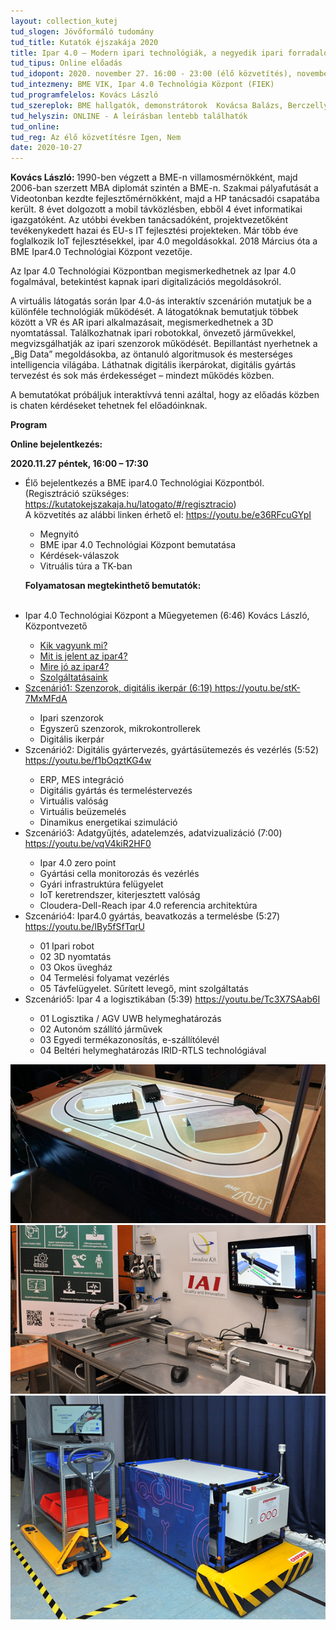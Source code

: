 ```yaml
---
layout: collection_kutej
tud_slogen: Jövőformáló tudomány
tud_title: Kutatók éjszakája 2020
title: Ipar 4.0 – Modern ipari technológiák, a negyedik ipari forradalom építő kövei
tud_tipus: Online előadás
tud_idopont: 2020. november 27. 16:00 - 23:00 (élő közvetítés), november 28. 10:00 - 14:00 (video)
tud_intezmeny: BME VIK, Ipar 4.0 Technológia Központ (FIEK)
tud_programfelelos: Kovács László 
tud_szereplok: BME hallgatók, demonstrátorok  Kovácsa Balázs, Berczelly Attila, Szalai Dániel
tud_helyszin: ONLINE - A leírásban lentebb találhatók
tud_online:
tud_reg: Az élő közvetítésre Igen, Nem
date: 2020-10-27
---
```

<b>Kovács László: </b>1990-ben végzett a BME-n villamosmérnökként, majd 2006-ban szerzett MBA diplomát szintén a BME-n. Szakmai pályafutását a Videotonban kezdte fejlesztőmérnökként, majd a HP tanácsadói csapatába került. 8 évet dolgozott a mobil távközlésben, ebből 4 évet informatikai igazgatóként. Az utóbbi években tanácsadóként, projektvezetőként tevékenykedett hazai és EU-s IT fejlesztési projekteken. Már több éve foglalkozik IoT fejlesztésekkel, ipar 4.0 megoldásokkal. 2018 Március óta a BME Ipar4.0 Technológiai Központ vezetője.

 
Az Ipar 4.0 Technológiai Központban megismerkedhetnek az Ipar 4.0 fogalmával, betekintést kapnak ipari digitalizációs megoldásokról.

A virtuális látogatás során Ipar 4.0-ás interaktív szcenárión mutatjuk be a különféle technológiák működését. A látogatóknak bemutatjuk többek között a VR és AR ipari alkalmazásait, megismerkedhetnek a 3D nyomtatással. Találkozhatnak ipari robotokkal, önvezető járművekkel, megvizsgálhatják az ipari szenzorok működését. Bepillantást nyerhetnek a „Big Data” megoldásokba, az öntanuló algoritmusok és mesterséges intelligencia világába. Láthatnak digitális ikerpárokat, digitális gyártás tervezést és sok más érdekességet – mindezt működés közben.

A bemutatókat próbáljuk interaktívvá tenni azáltal, hogy az előadás közben is chaten kérdéseket tehetnek fel előadóinknak.


<b>Program</b>

<b>Online bejelentkezés:</b>

<b>2020.11.27 péntek, 16:00 – 17:30	</b>
<ul>
<li>
Élő bejelentkezés a BME ipar4.0 Technológiai Központból.<br>
(Regisztráció szükséges: <a href="https://kutatokejszakaja.hu/latogato/#/regisztracio">https://kutatokejszakaja.hu/latogato/#/regisztracio</a>)
<br>
A közvetítés az alábbi linken érhető el: <a href="https://youtu.be/e36RFcuGYpI">https://youtu.be/e36RFcuGYpI</a>
</li>
<ul>
<li>Megnyitó</li>
<li>BME ipar 4.0 Technológiai Központ bemutatása</li>
<li>Kérdések-válaszok</li>
<li>Vitruális túra a TK-ban</li>
</ul>

<b>Folyamatosan megtekinthető bemutatók:</b><br><br>

<li>Ipar 4.0 Technológiai Központ a Műegyetemen (6:46)
Kovács László, Központvezető 
<a href="https://youtu.be/8wxi27S1iV8"</a>
</li>

<ul>
<li>Kik vagyunk mi?</li>
<li>Mit is jelent az ipar4?</li>
<li>Mire jó az ipar4?</li>
<li>Szolgáltatásaink</li>
</ul>


<li>
Szcenárió1: Szenzorok, digitális ikerpár (6:19)
<a href="https://youtu.be/stK-7MxMFdA">https://youtu.be/stK-7MxMFdA</a>
</li>

<ul>
<li>Ipari szenzorok</li>
<li>Egyszerű szenzorok, mikrokontrollerek</li>
<li>Digitális ikerpár</li>
</ul>

<li>
Szcenárió2: Digitális gyártervezés, gyártásütemezés és vezérlés (5:52)
<a href="https://youtu.be/f1bOqztKG4w">https://youtu.be/f1bOqztKG4w</a>
</li>

<ul>
<li>ERP, MES integráció</li>
<li>Digitális gyártás és termeléstervezés</li>
<li>Virtuális valóság</li>
<li>Virtuális beüzemelés</li>
<li>Dinamikus energetikai szimuláció</li>
</ul>

<li>Szcenárió3: Adatgyűjtés, adatelemzés, adatvizualizáció (7:00)
<a href="https://youtu.be/vqV4kiR2HF0">https://youtu.be/vqV4kiR2HF0</a>
</li>

<ul>
<li>Ipar 4.0 zero point</li>
<li>Gyártási cella monitorozás és vezérlés</li>
<li>Gyári infrastruktúra felügyelet</li>
<li>IoT keretrendszer, kiterjesztett valóság</li>
<li>Cloudera-Dell-Reach ipar 4.0 referencia architektúra</li>
</ul>


<li>
Szcenárió4: Ipar4.0 gyártás, beavatkozás a termelésbe (5:27)
<a href="https://youtu.be/IBy5fSfTqrU">https://youtu.be/IBy5fSfTqrU</a>
</li>

<ul>
<li>01 Ipari robot</li>
<li>02 3D nyomtatás</li>
<li>03 Okos üvegház</li>
<li>04 Termelési folyamat vezérlés</li>
<li>05 Távfelügyelet. Sűrített levegő, mint szolgáltatás</li>
</ul>

<li>
Szcenárió5: Ipar 4 a logisztikában (5:39)
<a href="https://youtu.be/Tc3X7SAab6I">https://youtu.be/Tc3X7SAab6I</a>
</li>

<ul>
<li>01 Logisztika / AGV UWB helymeghatározás</li>
<li>02 Autonóm szállító járművek</li>
<li>03 Egyedi termékazonosítás, e-szállítólevél</li>
<li>04 Beltéri helymeghatározás IRID-RTLS technológiával</li>
</ul>

</ul>


<img src="images/autonom-robotok.png" max-width="500" class="center"> 

<img src="images/digitalis-ikerpar.png" max-width="500" class="center"> 

<img src="images/belteri-helymeghatarozas.png" max-width="500" class="center"> 









